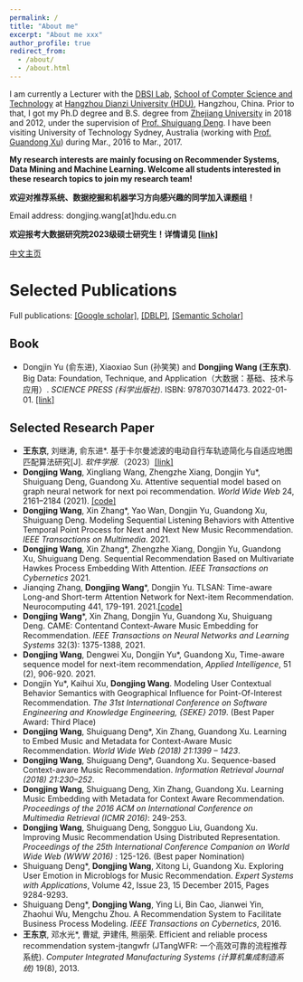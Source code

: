 ```yaml
---
permalink: /
title: "About me"
excerpt: "About me xxx"
author_profile: true
redirect_from: 
  - /about/
  - /about.html
---
```


I am currently a Lecturer with the [DBSI Lab](http://dbsi.hdu.edu.cn/), [School of Compter Science and Technology](https://computer.hdu.edu.cn/computer_en/) at [Hangzhou Dianzi University (HDU)](http://www.hdu.edu.cn/en/), Hangzhou, China. 
Prior to that, I got my Ph.D degree and B.S. degree from [Zhejiang University](https://www.zju.edu.cn/english/) in 2018 and 2012, under the supervision of [Prof. Shuiguang Deng](https://person.zju.edu.cn/shuiguang). I have been visiting University of Technology Sydney, Australia (working with [Prof. Guandong Xu](https://profiles.uts.edu.au/Guandong.Xu)) during Mar., 2016 to Mar., 2017.

**My research interests are mainly focusing on Recommender Systems, Data Mining and Machine Learning. Welcome all students interested in these research topics to join my research team!**

**欢迎对推荐系统、数据挖掘和机器学习方向感兴趣的同学加入课题组！**

Email address: dongjing.wang[at]hdu.edu.cn

**欢迎报考大数据研究院2023级硕士研究生！详情请见 [[link]](http://dbsi.hdu.edu.cn/notice/3683.jhtml)**

[中文主页](http://faculty.hdu.edu.cn/jsjxy/wdj/main.htm)

Selected Publications
======
Full publications: [[Google scholar]](https://scholar.google.com/citations?user=D1_RC_kAAAAJ&hl=zh-CN), [[DBLP]](https://dblp.org/pid/121/4337.html), [[Semantic Scholar]](https://www.semanticscholar.org/author/2940191)

## Book
- Dongjin Yu (俞东进), Xiaoxiao Sun (孙笑笑) and **Dongjing Wang (王东京)**. Big Data: Foundation, Technique, and Application（大数据：基础、技术与应用）. *SCIENCE PRESS (科学出版社)*. ISBN: 9787030714473. 2022-01-01. [[link]](https://item.jd.com/13621500.html)

## Selected Research Paper
- **王东京**, 刘继涛, 俞东进\*. 基于卡尔曼滤波的电动自行车轨迹简化与自适应地图匹配算法研究[J]. *软件学报*.（2023）[[link]](http://www.jos.org.cn/jos/article/abstract/La006)
- **Dongjing Wang**, Xingliang Wang, Zhengzhe Xiang, Dongjin Yu\*, Shuiguang Deng, Guandong Xu. Attentive sequential model based on graph neural network for next poi recommendation. *World Wide Web* 24, 2161–2184 (2021). [[code]](https://github.com/HduDBSI/ASGNN)
- **Dongjing Wang**, Xin Zhang\*, Yao Wan, Dongjin Yu, Guandong Xu, Shuiguang Deng. Modeling Sequential Listening Behaviors with Attentive Temporal Point Process for Next and Next New Music Recommendation. *IEEE Transactions on Multimedia*. 2021.
- **Dongjing Wang**, Xin Zhang\*, Zhengzhe Xiang, Dongjin Yu, Guandong Xu, Shuiguang Deng. Sequential Recommendation Based on Multivariate Hawkes Process Embedding With Attention. *IEEE Transactions on Cybernetics* 2021.
- Jianqing Zhang, **Dongjing Wang**\*, Dongjin Yu. TLSAN: Time-aware Long-and Short-term Attention Network for Next-item Recommendation. Neurocomputing 441, 179-191. 2021.[[code]](https://github.com/TsingZ0/TLSAN)
- **Dongjing Wang**\*, Xin Zhang, Dongjin Yu, Guandong Xu, Shuiguang Deng. CAME: Contentand Context-Aware Music Embedding for Recommendation. *IEEE Transactions on Neural Networks and Learning Systems* 32(3): 1375-1388, 2021.
- **Dongjing Wang**, Dengwei Xu, Dongjin Yu\*, Guandong Xu, Time-aware sequence model for next-item recommendation, *Applied Intelligence*, 51 (2), 906-920. 2021.
- Dongjin Yu\*, Kaihui Xu, **Dongjing Wang**. Modeling User Contextual Behavior Semantics with Geographical Influence for Point-Of-Interest Recommendation. *The 31st International Conference on Software Engineering and Knowledge Engineering, {SEKE} 2019*. (Best Paper Award: Third Place)
- **Dongjing Wang**, Shuiguang Deng\*, Xin Zhang, Guandong Xu. Learning to Embed Music and Metadata for Context-Aware Music Recommendation. *World Wide Web (2018) 21:1399 – 1423*.
- **Dongjing Wang**, Shuiguang Deng\*, Guandong Xu. Sequence-based Context-aware Music Recommendation. *Information Retrieval Journal (2018) 21:230–252*.
- **Dongjing Wang**, Shuiguang Deng, Xin Zhang, Guandong Xu. Learning Music Embedding with Metadata for Context Aware Recommendation. *Proceedings of the 2016 ACM on International Conference on Multimedia Retrieval (ICMR 2016)*: 249-253.
- **Dongjing Wang**, Shuiguang Deng, Songguo Liu, Guandong Xu. Improving Music Recommendation Using Distributed Representation. *Proceedings of the 25th International Conference Companion on World Wide Web (WWW 2016)* : 125-126. (Best paper Nomination)
- Shuiguang Deng\*, **Dongjing Wang**, Xitong Li, Guandong Xu. Exploring User Emotion in Microblogs for Music Recommendation. *Expert Systems with Applications*, Volume 42, Issue 23, 15 December 2015, Pages 9284-9293.
- Shuiguang Deng\*, **Dongjing Wang**, Ying Li, Bin Cao, Jianwei Yin, Zhaohui Wu, Mengchu Zhou. A Recommendation System to Facilitate Business Process Modeling. *IEEE Transactions on Cybernetics*, 2016. 
- **王东京**, 邓水光\*, 曹斌, 尹建伟, 熊丽荣. Efficient and reliable process recommendation system-jtangwfr (JTangWFR: 一个高效可靠的流程推荐系统). *Computer Integrated Manufacturing Systems (计算机集成制造系统)* 19(8), 2013. 
